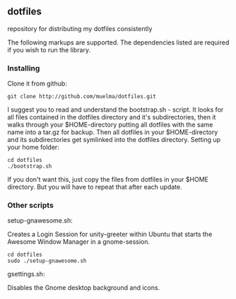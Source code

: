 dotfiles
-------

repository for distributing my dotfiles consistently 

The following markups are supported.  The dependencies listed are required if
you wish to run the library.

### Installing

Clone it from github:

    git clone http://github.com/muelma/dotfiles.git

I suggest you to read and understand the bootstrap.sh - script. It looks for all files contained in the dotfiles directory and it's subdirectories, then it walks through your $HOME-directory putting all dotfiles with the same name into a tar.gz for backup. Then all dotfiles in your $HOME-directory and its subdirectories get symlinked into the dotfiles directory.
Setting up your home folder:

    cd dotfiles
    ./bootstrap.sh

If you don't want this, just copy the files from dotfiles in your $HOME directory. But you will have to repeat that after each update.

### Other scripts

setup-gnawesome.sh:

Creates a Login Session for unity-greeter within Ubuntu that starts the Awesome Window Manager in a gnome-session.

    cd dotfiles
    sudo ./setup-gnawesome.sh

gsettings.sh:

Disables the Gnome desktop background and icons.
